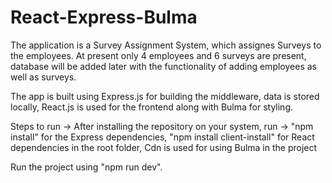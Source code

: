 # React-Express-Bulma
The application is a Survey Assignment System, which assignes Surveys to the employees.
At present only 4 employees and 6 surveys are present, database will be added later with the functionality of adding employees as well as surveys.

The app is built using Express.js for building the middleware, data is stored locally, React.js is used for the frontend along with Bulma for styling.

Steps to run ->
After installing the repository on your system, run ->
"npm install" for the Express dependencies,
"npm install client-install" for React dependencies in the root folder,
Cdn is used for using Bulma in the project

Run the project using "npm run dev".
